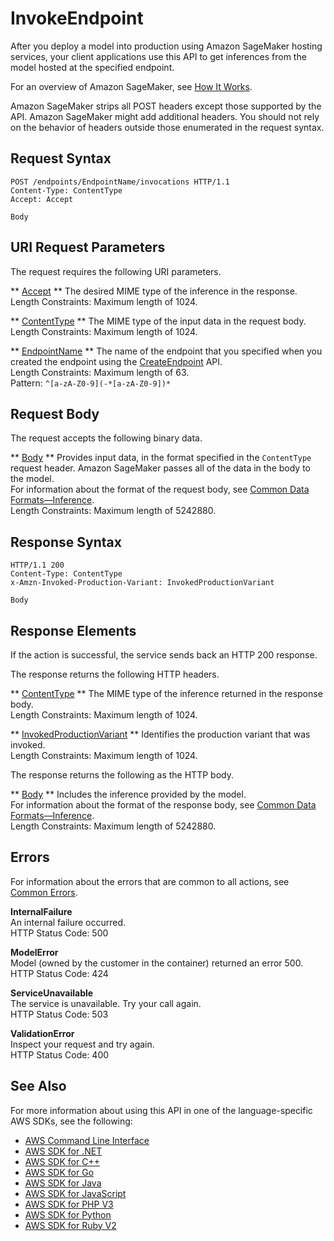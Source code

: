 # InvokeEndpoint<a name="API_runtime_InvokeEndpoint"></a>

After you deploy a model into production using Amazon SageMaker hosting services, your client applications use this API to get inferences from the model hosted at the specified endpoint\. 

For an overview of Amazon SageMaker, see [How It Works](http://docs.aws.amazon.com/sagemaker/latest/dg/how-it-works.html)\. 

Amazon SageMaker strips all POST headers except those supported by the API\. Amazon SageMaker might add additional headers\. You should not rely on the behavior of headers outside those enumerated in the request syntax\. 

## Request Syntax<a name="API_runtime_InvokeEndpoint_RequestSyntax"></a>

```
POST /endpoints/EndpointName/invocations HTTP/1.1
Content-Type: ContentType
Accept: Accept

Body
```

## URI Request Parameters<a name="API_runtime_InvokeEndpoint_RequestParameters"></a>

The request requires the following URI parameters\.

 ** [Accept](#API_runtime_InvokeEndpoint_RequestSyntax) **   <a name="SageMaker-runtime_InvokeEndpoint-request-Accept"></a>
The desired MIME type of the inference in the response\.  
Length Constraints: Maximum length of 1024\.

 ** [ContentType](#API_runtime_InvokeEndpoint_RequestSyntax) **   <a name="SageMaker-runtime_InvokeEndpoint-request-ContentType"></a>
The MIME type of the input data in the request body\.  
Length Constraints: Maximum length of 1024\.

 ** [EndpointName](#API_runtime_InvokeEndpoint_RequestSyntax) **   <a name="SageMaker-runtime_InvokeEndpoint-request-EndpointName"></a>
The name of the endpoint that you specified when you created the endpoint using the [CreateEndpoint](http://docs.aws.amazon.com/sagemaker/latest/dg/API_CreateEndpoint.html) API\.   
Length Constraints: Maximum length of 63\.  
Pattern: `^[a-zA-Z0-9](-*[a-zA-Z0-9])*` 

## Request Body<a name="API_runtime_InvokeEndpoint_RequestBody"></a>

The request accepts the following binary data\.

 ** [Body](#API_runtime_InvokeEndpoint_RequestSyntax) **   <a name="SageMaker-runtime_InvokeEndpoint-request-Body"></a>
Provides input data, in the format specified in the `ContentType` request header\. Amazon SageMaker passes all of the data in the body to the model\.   
For information about the format of the request body, see [Common Data Formats—Inference](http://docs.aws.amazon.com/sagemaker/latest/dg/cdf-inference.html)\.  
Length Constraints: Maximum length of 5242880\.

## Response Syntax<a name="API_runtime_InvokeEndpoint_ResponseSyntax"></a>

```
HTTP/1.1 200
Content-Type: ContentType
x-Amzn-Invoked-Production-Variant: InvokedProductionVariant

Body
```

## Response Elements<a name="API_runtime_InvokeEndpoint_ResponseElements"></a>

If the action is successful, the service sends back an HTTP 200 response\.

The response returns the following HTTP headers\.

 ** [ContentType](#API_runtime_InvokeEndpoint_ResponseSyntax) **   <a name="SageMaker-runtime_InvokeEndpoint-response-ContentType"></a>
The MIME type of the inference returned in the response body\.  
Length Constraints: Maximum length of 1024\.

 ** [InvokedProductionVariant](#API_runtime_InvokeEndpoint_ResponseSyntax) **   <a name="SageMaker-runtime_InvokeEndpoint-response-InvokedProductionVariant"></a>
Identifies the production variant that was invoked\.  
Length Constraints: Maximum length of 1024\.

The response returns the following as the HTTP body\.

 ** [Body](#API_runtime_InvokeEndpoint_ResponseSyntax) **   <a name="SageMaker-runtime_InvokeEndpoint-response-Body"></a>
Includes the inference provided by the model\.  
For information about the format of the response body, see [Common Data Formats—Inference](http://docs.aws.amazon.com/sagemaker/latest/dg/cdf-inference.html)\.  
Length Constraints: Maximum length of 5242880\.

## Errors<a name="API_runtime_InvokeEndpoint_Errors"></a>

For information about the errors that are common to all actions, see [Common Errors](CommonErrors.md)\.

 **InternalFailure**   
 An internal failure occurred\.   
HTTP Status Code: 500

 **ModelError**   
 Model \(owned by the customer in the container\) returned an error 500\.   
HTTP Status Code: 424

 **ServiceUnavailable**   
 The service is unavailable\. Try your call again\.   
HTTP Status Code: 503

 **ValidationError**   
 Inspect your request and try again\.   
HTTP Status Code: 400

## See Also<a name="API_runtime_InvokeEndpoint_SeeAlso"></a>

For more information about using this API in one of the language\-specific AWS SDKs, see the following:
+  [AWS Command Line Interface](http://docs.aws.amazon.com/goto/aws-cli/runtime.sagemaker-2017-05-13/InvokeEndpoint) 
+  [AWS SDK for \.NET](http://docs.aws.amazon.com/goto/DotNetSDKV3/runtime.sagemaker-2017-05-13/InvokeEndpoint) 
+  [AWS SDK for C\+\+](http://docs.aws.amazon.com/goto/SdkForCpp/runtime.sagemaker-2017-05-13/InvokeEndpoint) 
+  [AWS SDK for Go](http://docs.aws.amazon.com/goto/SdkForGoV1/runtime.sagemaker-2017-05-13/InvokeEndpoint) 
+  [AWS SDK for Java](http://docs.aws.amazon.com/goto/SdkForJava/runtime.sagemaker-2017-05-13/InvokeEndpoint) 
+  [AWS SDK for JavaScript](http://docs.aws.amazon.com/goto/AWSJavaScriptSDK/runtime.sagemaker-2017-05-13/InvokeEndpoint) 
+  [AWS SDK for PHP V3](http://docs.aws.amazon.com/goto/SdkForPHPV3/runtime.sagemaker-2017-05-13/InvokeEndpoint) 
+  [AWS SDK for Python](http://docs.aws.amazon.com/goto/boto3/runtime.sagemaker-2017-05-13/InvokeEndpoint) 
+  [AWS SDK for Ruby V2](http://docs.aws.amazon.com/goto/SdkForRubyV2/runtime.sagemaker-2017-05-13/InvokeEndpoint) 